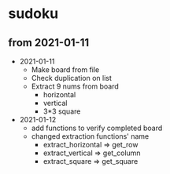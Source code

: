 # sudoku
## from 2021-01-11

- 2021-01-11
  * Make board from file
  * Check duplication on list
  * Extract 9 nums from board 
    + horizontal
    + vertical
    + 3*3 square
- 2021-01-12
  * add functions to verify completed board
  * changed extraction functions' name
    + extract_horizontal => get_row
    + extract_vertical => get_column
    + extract_square => get_square
